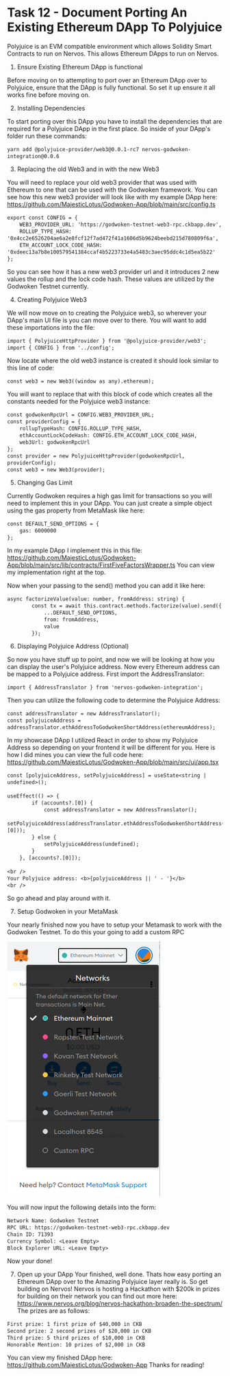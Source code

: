 # Task 12 - Document Porting An Existing Ethereum DApp To Polyjuice

Polyjuice is an EVM compatible environment which allows Solidity Smart Contracts to run on Nervos. This allows Ethereum DApps to run on Nervos.

1) Ensure Existing Ethereum DApp is functional

Before moving on to attempting to port over an Ethereum DApp over to Polyjuice, ensure that the DApp is fully functional. So set it up ensure it all works fine before moving on.

2) Installing Dependencies

To start porting over this DApp you have to install the dependencies that are required for a Polyjuice DApp in the first place. So inside of your DApp's folder run these commands:
```
yarn add @polyjuice-provider/web3@0.0.1-rc7 nervos-godwoken-integration@0.0.6
```
3) Replacing the old Web3 and in with the new Web3

You will need to replace your old web3 provider that was used with Ethereum to one that can be used with the Godwoken framework.
You can see how this new web3 provider will look like with my example DApp here: https://github.com/MajesticLotus/Godwoken-App/blob/main/src/config.ts
```
export const CONFIG = {
    WEB3_PROVIDER_URL: 'https://godwoken-testnet-web3-rpc.ckbapp.dev',
    ROLLUP_TYPE_HASH: '0x4cc2e6526204ae6a2e8fcf12f7ad472f41a1606d5b9624beebd215d780809f6a',
    ETH_ACCOUNT_LOCK_CODE_HASH: '0xdeec13a7b8e100579541384ccaf4b5223733e4a5483c3aec95ddc4c1d5ea5b22'
};
```
So you can see how it has a new web3 provider url and it introduces 2 new values the rollup and the lock code hash. These values are utilized by the Godwoken Testnet currently.

4) Creating Polyjuice Web3

We will now move on to creating the Polyjuice web3, so wherever your DApp's main UI file is you can move over to there.
You will want to add these importations into the file:
```
import { PolyjuiceHttpProvider } from '@polyjuice-provider/web3';
import { CONFIG } from '../config';
```
Now locate where the old web3 instance is created it should look similar to this line of code:
```
const web3 = new Web3((window as any).ethereum);
```
You will want to replace that with this block of code which creates all the constants needed for the Polyjuice web3 instance:
```
const godwokenRpcUrl = CONFIG.WEB3_PROVIDER_URL;
const providerConfig = {
    rollupTypeHash: CONFIG.ROLLUP_TYPE_HASH,
    ethAccountLockCodeHash: CONFIG.ETH_ACCOUNT_LOCK_CODE_HASH,
    web3Url: godwokenRpcUrl
};
const provider = new PolyjuiceHttpProvider(godwokenRpcUrl, providerConfig);
const web3 = new Web3(provider);
```

5) Changing Gas Limit

Currently Godwoken requires a high gas limit for transactions so you will need to implement this in your DApp.
You can just create a simple object using the gas property from MetaMask like here:
```
const DEFAULT_SEND_OPTIONS = {
    gas: 6000000
};
```
In my example DApp I implement this in this file: https://github.com/MajesticLotus/Godwoken-App/blob/main/src/lib/contracts/FirstFiveFactorsWrapper.ts
You can view my implementation right at the top.

Now when your passing to the send() method you can add it like here:
```
async factorizeValue(value: number, fromAddress: string) {
        const tx = await this.contract.methods.factorize(value).send({
            ...DEFAULT_SEND_OPTIONS,
            from: fromAddress,
            value
        });
```

6) Displaying Polyjuice Address (Optional)

So now you have stuff up to point, and now we will be looking at how you can display the user's Polyjuice address. Now every Ethereum address can be mapped to a Polyjuice address.
First import the AddressTranslator:
```
import { AddressTranslator } from 'nervos-godwoken-integration';
```
Then you can utilize the following code to determine the Polyjuice Address:
```
const addressTranslator = new AddressTranslator();
const polyjuiceAddress = addressTranslator.ethAddressToGodwokenShortAddress(ethereumAddress);
```
In my showcase DApp I utilized React in order to show my Polyjuice Address so depending on your frontend it will be different for you.
Here is how I did mines you can view the full code here: https://github.com/MajesticLotus/Godwoken-App/blob/main/src/ui/app.tsx
```
const [polyjuiceAddress, setPolyjuiceAddress] = useState<string | undefined>();

useEffect(() => {
        if (accounts?.[0]) {
            const addressTranslator = new AddressTranslator();
            setPolyjuiceAddress(addressTranslator.ethAddressToGodwokenShortAddress(accounts?.[0]));
        } else {
            setPolyjuiceAddress(undefined);
        }
    }, [accounts?.[0]]);

<br />
Your Polyjuice address: <b>{polyjuiceAddress || ' - '}</b>
<br />
```
So go ahead and play around with it.

7) Setup Godwoken in your MetaMask

Your nearly finished now you have to setup your Metamask to work with the Godwoken Testnet. To do this your going to add a custom RPC

![](./metamask.png)

You will now input the following details into the form:
```
Network Name: Godwoken Testnet
RPC URL: https://godwoken-testnet-web3-rpc.ckbapp.dev
Chain ID: 71393
Currency Symbol: <Leave Empty>
Block Explorer URL: <Leave Empty>
```
Now your done!

7) Open up your DApp
Your finished, well done. Thats how easy porting an Ethereum DApp over to the Amazing Polyjuice layer really is. So get building on Nervos!
Nervos is hosting a Hackathon with $200k in prizes for building on their network you can find out more here: 
https://www.nervos.org/blog/nervos-hackathon-broaden-the-spectrum/
The prizes are as follows:
```
First prize: 1 first prize of $40,000 in CKB
Second prize: 2 second prizes of $20,000 in CKB
Third prize: 5 third prizes of $10,000 in CKB
Honorable Mention: 10 prizes of $2,000 in CKB
```

You can view my finished DApp here: https://github.com/MajesticLotus/Godwoken-App
Thanks for reading!
